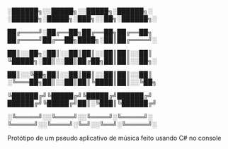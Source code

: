 
░██████╗░░█████╗░░█████╗░██████╗░  ░██████╗░█████╗░███╗░░██╗░██████╗░

██╔════╝░██╔══██╗██╔══██╗██╔══██╗  ██╔════╝██╔══██╗████╗░██║██╔════╝░

██║░░██╗░██║░░██║██║░░██║██║░░██║  ╚█████╗░██║░░██║██╔██╗██║██║░░██╗░

██║░░╚██╗██║░░██║██║░░██║██║░░██║  ░╚═══██╗██║░░██║██║╚████║██║░░╚██╗

╚██████╔╝╚█████╔╝╚█████╔╝██████╔╝  ██████╔╝╚█████╔╝██║░╚███║╚██████╔╝

░╚═════╝░░╚════╝░░╚════╝░╚═════╝░  ╚═════╝░░╚════╝░╚═╝░░╚══╝░╚═════╝░


Protótipo de um pseudo aplicativo de música feito usando C# no console
